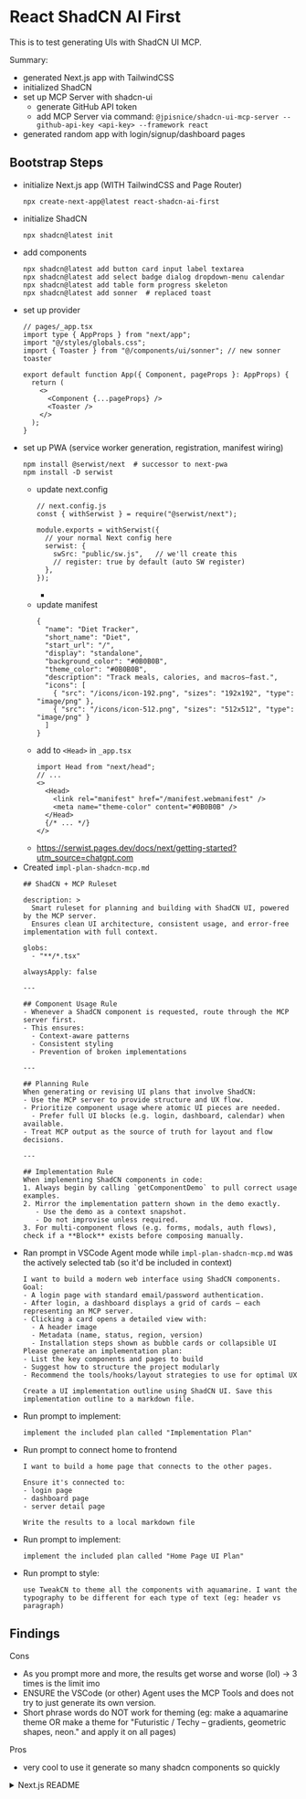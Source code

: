 
# React ShadCN AI First
This is to test generating UIs with ShadCN UI MCP.

Summary:
- generated Next.js app with TailwindCSS
- initialized ShadCN
- set up MCP Server with shadcn-ui
  - generate GitHub API token
  - add MCP Server via command: `@jpisnice/shadcn-ui-mcp-server --github-api-key <api-key> --framework react`
- generated random app with login/signup/dashboard pages

## Bootstrap Steps
- initialize Next.js app (WITH TailwindCSS and Page Router)
  ```
  npx create-next-app@latest react-shadcn-ai-first
  ```
- initialize ShadCN
  ```
  npx shadcn@latest init
  ```
- add components
  ```
  npx shadcn@latest add button card input label textarea
  npx shadcn@latest add select badge dialog dropdown-menu calendar
  npx shadcn@latest add table form progress skeleton
  npx shadcn@latest add sonner  # replaced toast
  ```
- set up provider
  ```
  // pages/_app.tsx
  import type { AppProps } from "next/app";
  import "@/styles/globals.css";
  import { Toaster } from "@/components/ui/sonner"; // new sonner toaster

  export default function App({ Component, pageProps }: AppProps) {
    return (
      <>
        <Component {...pageProps} />
        <Toaster />
      </>
    );
  }

  ```
- set up PWA (service worker generation, registration, manifest wiring)
  ```
  npm install @serwist/next  # successor to next-pwa
  npm install -D serwist
  ```
  - update next.config
    ```
    // next.config.js
    const { withSerwist } = require("@serwist/next");

    module.exports = withSerwist({
      // your normal Next config here
      serwist: {
        swSrc: "public/sw.js",   // we'll create this
        // register: true by default (auto SW register)
      },
    });

    ```
    -
  - update manifest
    ```
    {
      "name": "Diet Tracker",
      "short_name": "Diet",
      "start_url": "/",
      "display": "standalone",
      "background_color": "#0B0B0B",
      "theme_color": "#0B0B0B",
      "description": "Track meals, calories, and macros—fast.",
      "icons": [
        { "src": "/icons/icon-192.png", "sizes": "192x192", "type": "image/png" },
        { "src": "/icons/icon-512.png", "sizes": "512x512", "type": "image/png" }
      ]
    }

    ```
  - add to `<Head>` in `_app.tsx`
    ```
    import Head from "next/head";
    // ...
    <>
      <Head>
        <link rel="manifest" href="/manifest.webmanifest" />
        <meta name="theme-color" content="#0B0B0B" />
      </Head>
      {/* ... */}
    </>

    ```
  - https://serwist.pages.dev/docs/next/getting-started?utm_source=chatgpt.com
- Created `impl-plan-shadcn-mcp.md`
  ```
  ## ShadCN + MCP Ruleset

  description: >
    Smart ruleset for planning and building with ShadCN UI, powered by the MCP server.
    Ensures clean UI architecture, consistent usage, and error-free implementation with full context.

  globs:
    - "**/*.tsx"

  alwaysApply: false

  ---

  ## Component Usage Rule
  - Whenever a ShadCN component is requested, route through the MCP server first.
  - This ensures:
    - Context-aware patterns
    - Consistent styling
    - Prevention of broken implementations

  ---

  ## Planning Rule
  When generating or revising UI plans that involve ShadCN:
  - Use the MCP server to provide structure and UX flow.
  - Prioritize component usage where atomic UI pieces are needed.
    - Prefer full UI blocks (e.g. login, dashboard, calendar) when available.
  - Treat MCP output as the source of truth for layout and flow decisions.

  ---

  ## Implementation Rule
  When implementing ShadCN components in code:
  1. Always begin by calling `getComponentDemo` to pull correct usage examples.
  2. Mirror the implementation pattern shown in the demo exactly.
     - Use the demo as a context snapshot.
     - Do not improvise unless required.
  3. For multi-component flows (e.g. forms, modals, auth flows), check if a **Block** exists before composing manually.

  ```
- Ran prompt in VSCode Agent mode while `impl-plan-shadcn-mcp.md` was the actively selected tab (so it'd be included in context)
  ```
  I want to build a modern web interface using ShadCN components.
  Goal:
  - A login page with standard email/password authentication.
  - After login, a dashboard displays a grid of cards — each representing an MCP server.
  - Clicking a card opens a detailed view with:
    - A header image
    - Metadata (name, status, region, version)
    - Installation steps shown as bubble cards or collapsible UI
  Please generate an implementation plan:
  - List the key components and pages to build
  - Suggest how to structure the project modularly
  - Recommend the tools/hooks/layout strategies to use for optimal UX
  
  Create a UI implementation outline using ShadCN UI. Save this implementation outline to a markdown file. 
  ```
- Run prompt to implement:
  ```
  implement the included plan called "Implementation Plan"
  ```
- Run prompt to connect home to frontend
  ```
  I want to build a home page that connects to the other pages. 
  
  Ensure it's connected to:
  - login page
  - dashboard page
  - server detail page
  
  Write the results to a local markdown file
  ```
- Run prompt to implement:
  ```
  implement the included plan called "Home Page UI Plan"
  ```
- Run prompt to style:
  ```
  use TweakCN to theme all the components with aquamarine. I want the typography to be different for each type of text (eg: header vs paragraph)
  ```

## Findings
Cons
- As you prompt more and more, the results get worse and worse (lol) -> 3 times is the limit imo
- ENSURE the VSCode (or other) Agent uses the MCP Tools and does not try to just generate its own version. 
- Short phrase words do NOT work for theming (eg: make a aquamarine theme OR make a theme for "Futuristic / Techy – gradients, geometric shapes, neon." and apply it on all pages)

Pros
- very cool to use it generate so many shadcn components so quickly

<details>

<summary>Next.js README</summary>

This is a [Next.js](https://nextjs.org) project bootstrapped with [`create-next-app`](https://nextjs.org/docs/pages/api-reference/create-next-app).

## Getting Started

First, run the development server:

```bash
npm run dev
# or
yarn dev
# or
pnpm dev
# or
bun dev
```

Open [http://localhost:3000](http://localhost:3000) with your browser to see the result.

You can start editing the page by modifying `pages/index.tsx`. The page auto-updates as you edit the file.

[API routes](https://nextjs.org/docs/pages/building-your-application/routing/api-routes) can be accessed on [http://localhost:3000/api/hello](http://localhost:3000/api/hello). This endpoint can be edited in `pages/api/hello.ts`.

The `pages/api` directory is mapped to `/api/*`. Files in this directory are treated as [API routes](https://nextjs.org/docs/pages/building-your-application/routing/api-routes) instead of React pages.

This project uses [`next/font`](https://nextjs.org/docs/pages/building-your-application/optimizing/fonts) to automatically optimize and load [Geist](https://vercel.com/font), a new font family for Vercel.

## Learn More

To learn more about Next.js, take a look at the following resources:

- [Next.js Documentation](https://nextjs.org/docs) - learn about Next.js features and API.
- [Learn Next.js](https://nextjs.org/learn-pages-router) - an interactive Next.js tutorial.

You can check out [the Next.js GitHub repository](https://github.com/vercel/next.js) - your feedback and contributions are welcome!

## Deploy on Vercel

The easiest way to deploy your Next.js app is to use the [Vercel Platform](https://vercel.com/new?utm_medium=default-template&filter=next.js&utm_source=create-next-app&utm_campaign=create-next-app-readme) from the creators of Next.js.

Check out our [Next.js deployment documentation](https://nextjs.org/docs/pages/building-your-application/deploying) for more details.

</details>